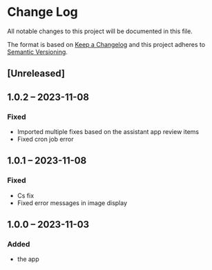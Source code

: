 <!--
  - SPDX-FileCopyrightText: 2023 Nextcloud GmbH and Nextcloud contributors
  - SPDX-License-Identifier: AGPL-3.0-or-later
-->
# Change Log
All notable changes to this project will be documented in this file.

The format is based on [Keep a Changelog](http://keepachangelog.com/)
and this project adheres to [Semantic Versioning](http://semver.org/).

## [Unreleased]

## 1.0.2 – 2023-11-08
### Fixed
* Imported multiple fixes based on the assistant app review items
* Fixed cron job error

## 1.0.1 – 2023-11-08
### Fixed
* Cs fix
* Fixed error messages in image display

## 1.0.0 – 2023-11-03
### Added
* the app
